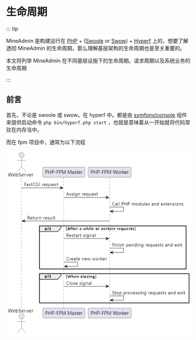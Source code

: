 # 生命周期

::: tip

MineAdmin 是构建运行在 [PHP](https://php.net) + ([Swoole](https://swoole.com) or [Swow](https://github.com/swow/swow)) + [Hyperf](https://github.com/hyperf/hyperf)
上的，想要了解透彻 MineAdmin 的生命周期，那么理解基层架构的生命周期也是至关重要的。

本文将列举 MineAdmin 在不同基层设施下的生命周期。请求周期以及系统业务的生命周期

:::

## 前言

首先，不论是 swoole 或 swow。在 hyperf 中。都是由 [symfony/console](https://github.com/symfony/console) 
组件来提供启动命令 `php bin/hyperf.php start` ，也就是意味着从一开始就将代码常驻在内存当中。

而在 fpm 项目中，通常为以下流程

![](./fpm.png)
